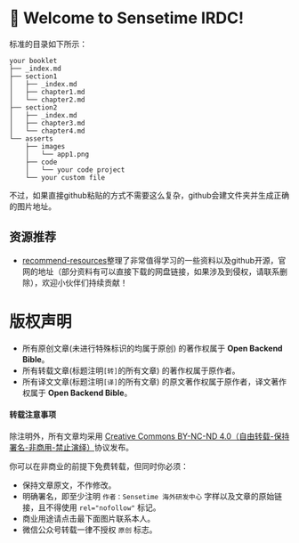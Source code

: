 # 👋 Welcome to Sensetime IRDC!

<!--

**Here are some ideas to get you started:**

🙋‍♀️ A short introduction - what is your organization all about?
🌈 Contribution guidelines - how can the community get involved?
👩‍💻 Useful resources - where can the community find your docs? Is there anything else the community should know?
🍿 Fun facts - what does your team eat for breakfast?
🧙 Remember, you can do mighty things with the power of [Markdown](https://docs.github.com/github/writing-on-github/getting-started-with-writing-and-formatting-on-github/basic-writing-and-formatting-syntax)
-->

标准的目录如下所示：
```tree
your booklet
├── _index.md
├── section1
│   ├── _index.md
│   ├── chapter1.md
│   └── chapter2.md
├── section2
│   ├── _index.md
│   ├── chapter3.md
│   └── chapter4.md
└── asserts
    ├── images
    │   └── app1.png
    ├── code
    │   └── your code project
    └── your custom file
```
不过，如果直接github粘贴的方式不需要这么复杂，github会建文件夹并生成正确的图片地址。

## 资源推荐
* [recommend-resources](https://github.com/geek-pie/recommend-resources)整理了非常值得学习的一些资料以及github开源，官网的地址（部分资料有可以直接下载的网盘链接，如果涉及到侵权，请联系删除），欢迎小伙伴们持续贡献！                                                             

# 版权声明

* 所有原创文章(未进行特殊标识的均属于原创) 的著作权属于 **Open Backend Bible**。
* 所有转载文章(标题注明`[转]`的所有文章) 的著作权属于原作者。
* 所有译文文章(标题注明`[译]`的所有文章) 的原文著作权属于原作者，译文著作权属于 **Open Backend Bible**。

#### 转载注意事项

除注明外，所有文章均采用 [Creative Commons BY-NC-ND 4.0（自由转载-保持署名-非商用-禁止演绎）](http://creativecommons.org/licenses/by-nc-nd/4.0/deed.zh)协议发布。

你可以在非商业的前提下免费转载，但同时你必须：

* 保持文章原文，不作修改。
* 明确署名，即至少注明 `作者：Sensetime 海外研发中心` 字样以及文章的原始链接，且不得使用 `rel="nofollow"` 标记。
* 商业用途请点击最下面图片联系本人。
* 微信公众号转载一律不授权 `原创` 标志。
